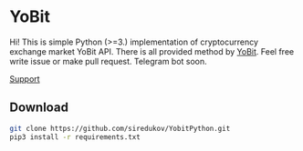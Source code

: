 # YoBit

Hi! This is simple Python (>=3.) implementation of cryptocurrency exchange market YoBit API. There is all provided method by [YoBit](https://yobit.net/). Feel free write issue or make pull request. Telegram bot soon.


[Support](http://siredukov.me/wallets)

## Download
```bash
git clone https://github.com/siredukov/YobitPython.git
pip3 install -r requirements.txt
```


